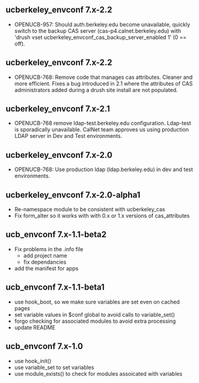 ucberkeley_envconf 7.x-2.2
--------------------------
* OPENUCB-957: Should auth.berkeley.edu become unavailable, quickly switch to 
the backup CAS server (cas-p4.calnet.berkeley.edu) with 
'drush vset ucberkeley_envconf_cas_backup_server_enabled 1' (0 == off).

ucberkeley_envconf 7.x-2.2
--------------------------
* OPENUCB-768: Remove code that manages cas attributes. Cleaner and more 
efficient. Fixes a bug introduced in 2.1 where the attributes of CAS 
administrators added during a drush site install are not populated.

ucberkeley_envconf 7.x-2.1
--------------------------
* OPENUCB-768 remove ldap-test.berkeley.edu configuration.  Ldap-test is 
  sporadically unavailable.  CalNet team approves us using production LDAP 
  server in Dev and Test environments.

ucberkeley_envconf 7.x-2.0
--------------------------
* OPENUCB-768: Use production ldap (ldap.berkeley.edu) in dev and test
  environments.

ucberkeley_envconf 7.x-2.0-alpha1
---------------------------------
* Re-namespace module to be consistent with ucberkeley_cas
* Fix form_alter so it works with with 0.x or 1.x versions of cas_attributes

ucb_envconf 7.x-1.1-beta2
-------------------------
* Fix problems in the .info file
    * add project name
    * fix dependancies
* add the manifest for apps

ucb_envconf 7.x-1.1-beta1
-------------------------
* use hook_boot, so we make sure variables are set even on cached pages
* set variable values in $conf global to avoid calls to variable_set()
* forgo checking for associated modules to avoid extra processing
* update README

ucb_envconf 7.x-1.0
-------------------
* use hook_init()
* use variable_set to set variables
* use module_exists() to check for modules assoicated with variables

